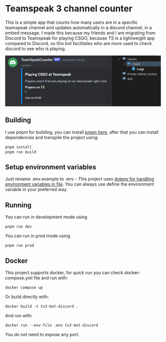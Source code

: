 # Teamspeak 3 channel counter

This is a simple app that counts how many users are in a specific teamspeak channel and updates automatically in a discord channel, in a embed message. I made this because my friends and I are migrating from Discord to Teamspeak for playing CSGO, because TS is a lightweight app compared to Discord, so this bot facilitates who are more used to check discord to see who is playing.

![Printscreen of bot message at discord channel containing the number of users on a teamspeak channel](print.png)

## Building

I use pnpm for building, you can install [pnpm here](https://pnpm.io/installation), after that you can install dependencies and transpile the project using: 

```console
pnpm install
pnpm run build
```

## Setup environment variables
Just rename .env.example to .env - This project uses [dotenv for handling environment variables in file](https://github.com/motdotla/dotenv). You can always use define the environment variable in your preferred way.

## Running
You can run in development mode using

```console
pnpm run dev
```
You can run in prod mode using

```console
pnpm run prod
```

## Docker
This project supports docker, for quick run you can check docker-compose.yml file and run with: 

```console
docker compose up
```

Or build directly with:

```console
docker build -t ts3-bot-discord .
```

And run with:

```console
docker run --env-file .env ts3-bot-discord
```

You do not need to expose any port.